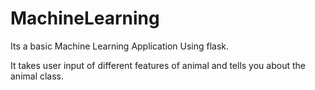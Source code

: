 # MachineLearning

Its a basic Machine Learning Application Using flask. 

It takes user input of different features of animal and tells you about the animal class. 
